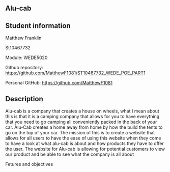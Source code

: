 Alu-cab
--
Student information
--
Matthew Franklin

St10467732

Module: WEDE5020

Github repository: https://github.com/MatthewF1081/ST10467732_WEDE_POE_PART1

Personal GitHub: https://github.com/MatthewF1081

Description
--
Alu-cab is a company that creates a house on wheels, what I mean about this is that it is a camping company that allows for you to have everything that you need to go camping all conveniently packed in the back of your car. Alu-Cab creates a home away from home by how the build the tents to go on the top of your car. The mission of this is to create a website that allows for all users to have the ease of using this website when they come to have a look at what alu-cab is about and how products they have to offer the user. The website for Alu-cab is allowing for potential customers to view our product and be able to see what the company is all about

Fetures and objectives 
